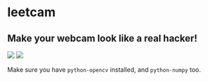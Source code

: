 # leetcam
## Make your webcam look like a real hacker!

![](https://thumbs.gfycat.com/ExhaustedLinedAmericanwarmblood-size_restricted.gif)
![](https://thumbs.gfycat.com/SpanishJointAmphibian-size_restricted.gif)

Make sure you have `python-opencv` installed, and `python-numpy` too.
